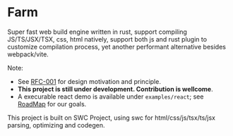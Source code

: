 # Farm

Super fast web build engine written in rust, support compiling JS/TS/JSX/TSX, css, html natively, support both js and rust plugin to customize compilation process, yet another performant alternative besides webpack/vite.

Note:

* See [RFC-001](https://github.com/farm-fe/rfcs/blob/main/rfcs/001-core-architecture/rfc.md#motivation) for design motivation and principle.
* **This project is still under development. Contribution is wellcome**. 
* A execurable react demo is available under `examples/react`; see [RoadMap](https://github.com/farm-fe/farm/issues/7) for our goals.

This project is built on SWC Project, using swc for html/css/js/tsx/ts/jsx parsing, optimizing and codegen.
